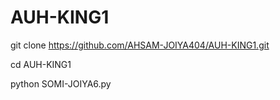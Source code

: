 # AUH-KING1

git clone https://github.com/AHSAM-JOIYA404/AUH-KING1.git


cd AUH-KING1


python SOMI-JOIYA6.py
